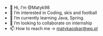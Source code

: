 - 👋 Hi, I’m @Matyk98
- 👀 I’m interested in Coding, skis and football
- 🌱 I’m currently learning Java, Spring.
- 💞️ I’m looking to collaborate on internship
- 📫 How to reach me -> matykaoskar@wp.pl

<!---
Matyk98/Matyk98 is a ✨ special ✨ repository because its `README.md` (this file) appears on your GitHub profile.
You can click the Preview link to take a look at your changes.
--->

